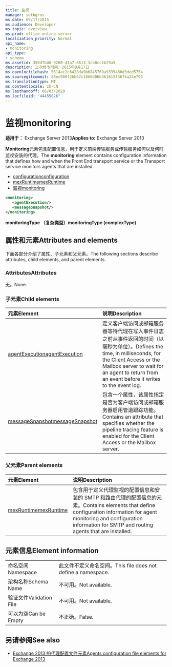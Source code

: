 ```yaml
---
title: 监视
manager: sethgros
ms.date: 09/17/2015
ms.audience: Developer
ms.topic: overview
ms.prod: office-online-server
localization_priority: Normal
api_name:
- monitoring
api_type:
- schema
ms.assetid: 350d7b46-9260-41a7-8613-3cb8cc1b29a5
description: 上次修改时间：2015年9月17日
ms.openlocfilehash: 5614ac2c6428da9b6845769a9335486d3ded5754
ms.sourcegitcommit: 88ec988f2bb67c1866d06b361615f3674a24e795
ms.translationtype: MT
ms.contentlocale: zh-CN
ms.lasthandoff: 06/03/2020
ms.locfileid: "44455826"
---
```

# <a name="monitoring"></a><span data-ttu-id="1cedf-103">监视</span><span class="sxs-lookup"><span data-stu-id="1cedf-103">monitoring</span></span>
  
<span data-ttu-id="1cedf-104">**适用于：** Exchange Server 2013</span><span class="sxs-lookup"><span data-stu-id="1cedf-104">**Applies to:** Exchange Server 2013</span></span>
  
<span data-ttu-id="1cedf-105">**Monitoring**元素包含配置信息，用于定义前端传输服务或传输服务如何以及何时监视安装的代理。</span><span class="sxs-lookup"><span data-stu-id="1cedf-105">The **monitoring** element contains configuration information that defines how and when the Front End transport service or the Transport service monitors agents that are installed.</span></span> 
  
- [<span data-ttu-id="1cedf-106">configuration</span><span class="sxs-lookup"><span data-stu-id="1cedf-106">configuration</span></span>](configuration.md)  
- [<span data-ttu-id="1cedf-107">mexRuntime</span><span class="sxs-lookup"><span data-stu-id="1cedf-107">mexRuntime</span></span>](mexruntime.md)  
- [<span data-ttu-id="1cedf-108">监视</span><span class="sxs-lookup"><span data-stu-id="1cedf-108">monitoring</span></span>](monitoring.md)
  
```XML
<monitoring>
   <agentExecution/>
   <messageSnapshot/>
</monitoring>
```

<span data-ttu-id="1cedf-109">**monitoringType （复杂类型）**</span><span class="sxs-lookup"><span data-stu-id="1cedf-109">**monitoringType (complexType)**</span></span>

## <a name="attributes-and-elements"></a><span data-ttu-id="1cedf-110">属性和元素</span><span class="sxs-lookup"><span data-stu-id="1cedf-110">Attributes and elements</span></span>

<span data-ttu-id="1cedf-111">下面各部分介绍了属性、子元素和父元素。</span><span class="sxs-lookup"><span data-stu-id="1cedf-111">The following sections describe attributes, child elements, and parent elements.</span></span>
  
### <a name="attributes"></a><span data-ttu-id="1cedf-112">Attributes</span><span class="sxs-lookup"><span data-stu-id="1cedf-112">Attributes</span></span>

<span data-ttu-id="1cedf-113">无。</span><span class="sxs-lookup"><span data-stu-id="1cedf-113">None.</span></span>
  
### <a name="child-elements"></a><span data-ttu-id="1cedf-114">子元素</span><span class="sxs-lookup"><span data-stu-id="1cedf-114">Child elements</span></span>

|<span data-ttu-id="1cedf-115">**元素**</span><span class="sxs-lookup"><span data-stu-id="1cedf-115">**Element**</span></span>|<span data-ttu-id="1cedf-116">**说明**</span><span class="sxs-lookup"><span data-stu-id="1cedf-116">**Description**</span></span>|
|:-----|:-----|
|[<span data-ttu-id="1cedf-117">agentExecution</span><span class="sxs-lookup"><span data-stu-id="1cedf-117">agentExecution</span></span>](agentexecution.md) <br/> |<span data-ttu-id="1cedf-118">定义客户端访问或邮箱服务器等待代理在写入事件日志之前从事件返回的时间（以毫秒为单位）。</span><span class="sxs-lookup"><span data-stu-id="1cedf-118">Defines the time, in milliseconds, for the Client Access or the Mailbox server to wait for an agent to return from an event before it writes to the event log.</span></span>  <br/> |
|[<span data-ttu-id="1cedf-119">messageSnapshot</span><span class="sxs-lookup"><span data-stu-id="1cedf-119">messageSnapshot</span></span>](messagesnapshot.md) <br/> |<span data-ttu-id="1cedf-120">包含一个属性，该属性指定是否为客户端访问或邮箱服务器启用管道跟踪功能。</span><span class="sxs-lookup"><span data-stu-id="1cedf-120">Contains an attribute that specifies whether the pipeline tracing feature is enabled for the Client Access or the Mailbox server.</span></span>  <br/> |
   
### <a name="parent-elements"></a><span data-ttu-id="1cedf-121">父元素</span><span class="sxs-lookup"><span data-stu-id="1cedf-121">Parent elements</span></span>

|<span data-ttu-id="1cedf-122">**元素**</span><span class="sxs-lookup"><span data-stu-id="1cedf-122">**Element**</span></span>|<span data-ttu-id="1cedf-123">**说明**</span><span class="sxs-lookup"><span data-stu-id="1cedf-123">**Description**</span></span>|
|:-----|:-----|
|[<span data-ttu-id="1cedf-124">mexRuntime</span><span class="sxs-lookup"><span data-stu-id="1cedf-124">mexRuntime</span></span>](mexruntime.md) <br/> |<span data-ttu-id="1cedf-125">包含用于定义代理监视的配置信息和安装的 SMTP 和路由代理的配置信息的元素。</span><span class="sxs-lookup"><span data-stu-id="1cedf-125">Contains elements that define configuration information for agent monitoring and configuration information for SMTP and routing agents that are installed.</span></span>  <br/> |
   
## <a name="element-information"></a><span data-ttu-id="1cedf-126">元素信息</span><span class="sxs-lookup"><span data-stu-id="1cedf-126">Element information</span></span>

|||
|:-----|:-----|
|<span data-ttu-id="1cedf-127">命名空间</span><span class="sxs-lookup"><span data-stu-id="1cedf-127">Namespace</span></span>  <br/> |<span data-ttu-id="1cedf-128">此文件不定义命名空间。</span><span class="sxs-lookup"><span data-stu-id="1cedf-128">This file does not define a namespace.</span></span>  <br/> |
|<span data-ttu-id="1cedf-129">架构名称</span><span class="sxs-lookup"><span data-stu-id="1cedf-129">Schema Name</span></span>  <br/> |<span data-ttu-id="1cedf-130">不可用。</span><span class="sxs-lookup"><span data-stu-id="1cedf-130">Not available.</span></span>  <br/> |
|<span data-ttu-id="1cedf-131">验证文件</span><span class="sxs-lookup"><span data-stu-id="1cedf-131">Validation File</span></span>  <br/> |<span data-ttu-id="1cedf-132">不可用。</span><span class="sxs-lookup"><span data-stu-id="1cedf-132">Not available.</span></span>  <br/> |
|<span data-ttu-id="1cedf-133">可以为空</span><span class="sxs-lookup"><span data-stu-id="1cedf-133">Can be Empty</span></span>  <br/> |<span data-ttu-id="1cedf-134">不正确。</span><span class="sxs-lookup"><span data-stu-id="1cedf-134">False.</span></span>  <br/> |
   
## <a name="see-also"></a><span data-ttu-id="1cedf-135">另请参阅</span><span class="sxs-lookup"><span data-stu-id="1cedf-135">See also</span></span>

- [<span data-ttu-id="1cedf-136">Exchange 2013 的代理配置文件元素</span><span class="sxs-lookup"><span data-stu-id="1cedf-136">Agents configuration file elements for Exchange 2013</span></span>](agents-configuration-file-elements-for-exchange-2013.md)

